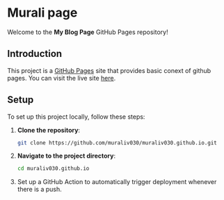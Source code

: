 # Murali page

Welcome to the **My Blog Page** GitHub Pages repository!

## Introduction

This project is a [GitHub Pages](https://pages.github.com/) site that provides basic conext of github pages. You can visit the live site [here](https://muraliv030.github.io).

## Setup

To set up this project locally, follow these steps:

1. **Clone the repository**:
    ```sh
    git clone https://github.com/muraliv030/muraliv030.github.io.git
    ```
2. **Navigate to the project directory**:
    ```sh
    cd muraliv030.github.io
    ```
3. Set up a GitHub Action to automatically trigger deployment whenever there is a push.
